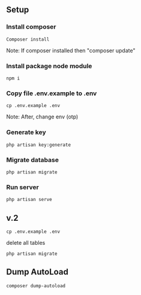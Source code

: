 ## Setup
### Install composer
```
Composer install
```
Note: If composer installed then "composer update"
### Install package node module
```
npm i
```
### Copy file .env.example to .env
```
cp .env.example .env
```
Note: After, change env (otp)
### Generate key
```
php artisan key:generate
```
### Migrate database
```
php artisan migrate
```
### Run server
```
php artisan serve
```

## v.2
```
cp .env.example .env
```
delete all tables
```
php artisan migrate
```
## Dump AutoLoad
```
composer dump-autoload
```